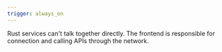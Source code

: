```yaml
---
trigger: always_on
---
```


Rust services can't talk together directly. The frontend is responsible for connection and calling APIs through the network.